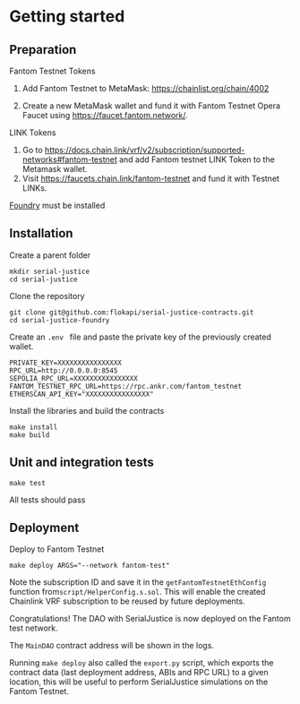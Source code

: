 



# Getting started

## Preparation

Fantom Testnet Tokens

1. Add Fantom Testnet to MetaMask: https://chainlist.org/chain/4002

2. Create a new MetaMask wallet and fund it with Fantom Testnet Opera Faucet using https://faucet.fantom.network/.



LINK Tokens

1. Go to https://docs.chain.link/vrf/v2/subscription/supported-networks#fantom-testnet and add Fantom testnet LINK Token to the Metamask wallet.
2. Visit https://faucets.chain.link/fantom-testnet and fund it with Testnet LINKs.



[Foundry](https://getfoundry.sh/) must be installed



## Installation

Create a parent folder

````
mkdir serial-justice
cd serial-justice
````



Clone the repository

````
git clone git@github.com:flokapi/serial-justice-contracts.git
cd serial-justice-foundry
````



Create an `.env ` file and paste the private key of the previously created wallet.

````
PRIVATE_KEY=XXXXXXXXXXXXXXXX
RPC_URL=http://0.0.0.0:8545
SEPOLIA_RPC_URL=XXXXXXXXXXXXXXXX
FANTOM_TESTNET_RPC_URL=https://rpc.ankr.com/fantom_testnet
ETHERSCAN_API_KEY="XXXXXXXXXXXXXXXX"
````



Install the libraries and build the contracts

````
make install
make build
````



## Unit and integration tests

````
make test
````

All tests should pass



## Deployment

Deploy to Fantom Testnet

````
make deploy ARGS="--network fantom-test"
````

Note the subscription ID and save it in the `getFantomTestnetEthConfig`  function from`script/HelperConfig.s.sol`. This will enable the created Chainlink VRF subscription to be reused by future deployments.

Congratulations! The DAO with SerialJustice is now deployed on the Fantom test network.

The `MainDAO` contract address will be shown in the logs.

Running `make deploy` also called the `export.py` script, which exports the contract data (last deployment address, ABIs and RPC URL) to a given location, this will be useful to perform SerialJustice simulations on the Fantom Testnet.
